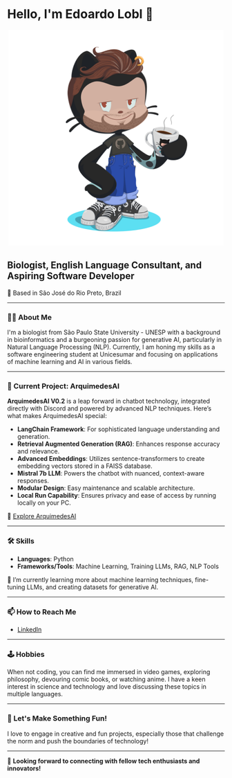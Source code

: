 # Hello, I'm Edoardo Lobl 👋

<p align="center">
  <img src="octocat-1713456924432.png" alt="Edoardo's Avatar" width="500" height="500"> <!-- Adjust width and height as needed -->
</p>

## Biologist, English Language Consultant, and Aspiring Software Developer
🌱 Based in São José do Rio Preto, Brazil

---

### 👨‍💻 About Me

I'm a biologist from São Paulo State University - UNESP with a background in bioinformatics and a burgeoning passion for generative AI, particularly in Natural Language Processing (NLP). Currently, I am honing my skills as a software engineering student at Unicesumar and focusing on applications of machine learning and AI in various fields.

---

### 🚀 Current Project: ArquimedesAI

**ArquimedesAI V0.2** is a leap forward in chatbot technology, integrated directly with Discord and powered by advanced NLP techniques. Here’s what makes ArquimedesAI special:

- **LangChain Framework**: For sophisticated language understanding and generation.
- **Retrieval Augmented Generation (RAG)**: Enhances response accuracy and relevance.
- **Advanced Embeddings**: Utilizes sentence-transformers to create embedding vectors stored in a FAISS database.
- **Mistral 7b LLM**: Powers the chatbot with nuanced, context-aware responses.
- **Modular Design**: Easy maintenance and scalable architecture.
- **Local Run Capability**: Ensures privacy and ease of access by running locally on your PC.

🔗 [Explore ArquimedesAI](https://github.com/edoardolobl/ArquimedesAI)

---

### 🛠 Skills

- **Languages**: Python
- **Frameworks/Tools**: Machine Learning, Training LLMs, RAG, NLP Tools

🌟 I’m currently learning more about machine learning techniques, fine-tuning LLMs, and creating datasets for generative AI.

---

### 📫 How to Reach Me

- [LinkedIn](https://www.linkedin.com/in/edoardolobl/)

---

### 🕹️ Hobbies

When not coding, you can find me immersed in video games, exploring philosophy, devouring comic books, or watching anime. I have a keen interest in science and technology and love discussing these topics in multiple languages.

---

### 🎨 Let's Make Something Fun!

I love to engage in creative and fun projects, especially those that challenge the norm and push the boundaries of technology!

---

👀 **Looking forward to connecting with fellow tech enthusiasts and innovators!**
